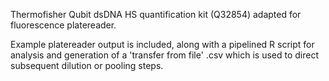 Thermofisher Qubit dsDNA HS quantification kit (Q32854) adapted for fluorescence platereader. 

Example platereader output is included, along with a pipelined R script for analysis and generation of a 'transfer from file' .csv 
which is used to direct  subsequent dilution or pooling steps. 

